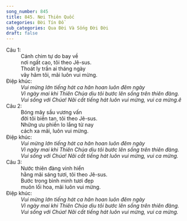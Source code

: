 ```yaml
---
song_number: 845
title: 845. Nơi Thiên Quốc
categories: Đời Tín Đồ
sub_categories: Qua Đời Và Sống Đời Đời
draft: false
---
```

<dl><dt>Câu 1:</dt><dd data-verse="1">Cánh chim tự do bay về <br/>nơi ngất cao, tôi theo Jê-sus. <br/>Thoát ly trần ai tháng ngày <br/>vây hãm tôi, mãi luôn vui mừng. </dd><dt>Điệp khúc:</dt><dd data-chorus="1"><em>Vui mừng lớn tiếng hát ca hân hoan luôn đêm ngày <br/>Vì ngày mai khi Thiên Chúa dìu tôi bước lên sống trên thiên đàng. <br/>Vui sống với Chúa! Nãi cất tiếng hát luôn vui mừng, vui ca mừng.ê </em></dd><dt>Câu 2:</dt><dd data-verse="2">Bóng mây sầu vương vấn <br/>đời tôi biến tan, tôi theo Jê-sus. <br/>Những ưu phiền lo lắng từ nay <br/>cách xa mãi, luôn vui mừng. </dd><dt>Điệp khúc:</dt><dd data-chorus="1"><em>Vui mừng lớn tiếng hát ca hân hoan luôn đêm ngày <br/>Vì ngày mai khi Thiên Chúa dìu tôi bước lên sống trên thiên đàng. <br/>Vui sống với Chúa! Nãi cất tiếng hát luôn vui mừng, vui ca mừng. </em></dd><dt>Câu 3:</dt><dd data-verse="3">Nước thiên đàng vinh hiển <br/>hằng mãi sáng tươi, tôi theo Jê-sus. <br/>Bước trong bình minh tươi đẹp <br/>muôn lối hoa, mãi luôn vui mừng. </dd><dt>Điệp khúc:</dt><dd data-chorus="1"><em>Vui mừng lớn tiếng hát ca hân hoan luôn đêm ngày <br/>Vì ngày mai khi Thiên Chúa dìu tôi bước lên sống trên thiên đàng. <br/>Vui sống với Chúa! Nãi cất tiếng hát luôn vui mừng, vui ca mừng. </em></dd></dl>